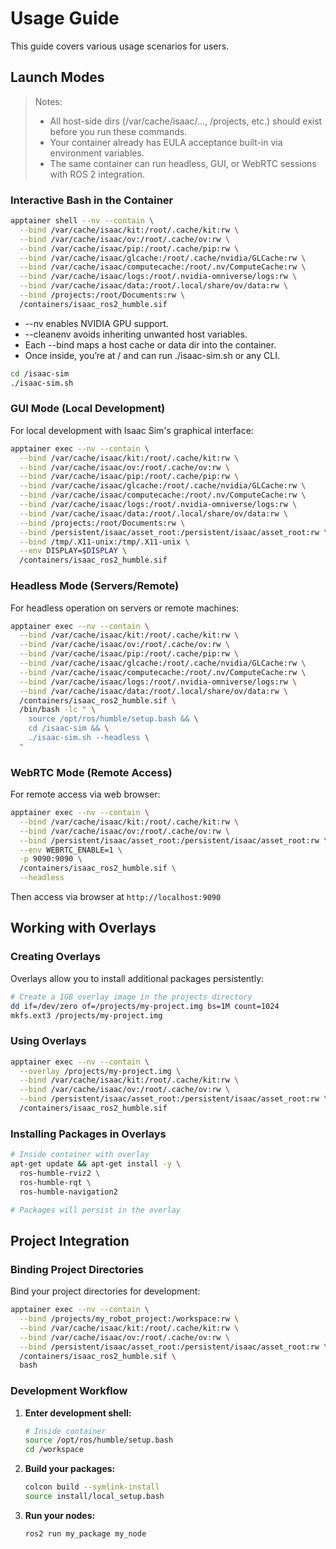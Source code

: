 # Usage Guide

This guide covers various usage scenarios for users.

## Launch Modes
> Notes:
> - All host-side dirs (/var/cache/isaac/..., /projects, etc.) should exist before you run these commands.
> - Your container already has EULA acceptance built-in via environment variables.
> - The same container can run headless, GUI, or WebRTC sessions with ROS 2 integration.
### Interactive Bash in the Container

```bash
apptainer shell --nv --contain \
  --bind /var/cache/isaac/kit:/root/.cache/kit:rw \
  --bind /var/cache/isaac/ov:/root/.cache/ov:rw \
  --bind /var/cache/isaac/pip:/root/.cache/pip:rw \
  --bind /var/cache/isaac/glcache:/root/.cache/nvidia/GLCache:rw \
  --bind /var/cache/isaac/computecache:/root/.nv/ComputeCache:rw \
  --bind /var/cache/isaac/logs:/root/.nvidia-omniverse/logs:rw \
  --bind /var/cache/isaac/data:/root/.local/share/ov/data:rw \
  --bind /projects:/root/Documents:rw \
  /containers/isaac_ros2_humble.sif
```
- --nv enables NVIDIA GPU support.
- --cleanenv avoids inheriting unwanted host variables.
- Each --bind maps a host cache or data dir into the container.
- Once inside, you’re at / and can run ./isaac-sim.sh or any CLI.

```bash
cd /isaac-sim
./isaac-sim.sh
```

### GUI Mode (Local Development)

For local development with Isaac Sim's graphical interface:

```bash
apptainer exec --nv --contain \
  --bind /var/cache/isaac/kit:/root/.cache/kit:rw \
  --bind /var/cache/isaac/ov:/root/.cache/ov:rw \
  --bind /var/cache/isaac/pip:/root/.cache/pip:rw \
  --bind /var/cache/isaac/glcache:/root/.cache/nvidia/GLCache:rw \
  --bind /var/cache/isaac/computecache:/root/.nv/ComputeCache:rw \
  --bind /var/cache/isaac/logs:/root/.nvidia-omniverse/logs:rw \
  --bind /var/cache/isaac/data:/root/.local/share/ov/data:rw \
  --bind /projects:/root/Documents:rw \
  --bind /persistent/isaac/asset_root:/persistent/isaac/asset_root:rw \
  --bind /tmp/.X11-unix:/tmp/.X11-unix \
  --env DISPLAY=$DISPLAY \
  /containers/isaac_ros2_humble.sif
```

### Headless Mode (Servers/Remote)

For headless operation on servers or remote machines:

```bash
apptainer exec --nv --contain \
  --bind /var/cache/isaac/kit:/root/.cache/kit:rw \
  --bind /var/cache/isaac/ov:/root/.cache/ov:rw \
  --bind /var/cache/isaac/pip:/root/.cache/pip:rw \
  --bind /var/cache/isaac/glcache:/root/.cache/nvidia/GLCache:rw \
  --bind /var/cache/isaac/computecache:/root/.nv/ComputeCache:rw \
  --bind /var/cache/isaac/logs:/root/.nvidia-omniverse/logs:rw \
  --bind /var/cache/isaac/data:/root/.local/share/ov/data:rw \
  /containers/isaac_ros2_humble.sif \
  /bin/bash -lc " \
    source /opt/ros/humble/setup.bash && \
    cd /isaac-sim && \
    ./isaac-sim.sh --headless \
  "
```

### WebRTC Mode (Remote Access)

For remote access via web browser:

```bash
apptainer exec --nv --contain \
  --bind /var/cache/isaac/kit:/root/.cache/kit:rw \
  --bind /var/cache/isaac/ov:/root/.cache/ov:rw \
  --bind /persistent/isaac/asset_root:/persistent/isaac/asset_root:rw \
  --env WEBRTC_ENABLE=1 \
  -p 9090:9090 \
  /containers/isaac_ros2_humble.sif \
  --headless
```

Then access via browser at `http://localhost:9090`

## Working with Overlays

### Creating Overlays

Overlays allow you to install additional packages persistently:

```bash
# Create a 1GB overlay image in the projects directory
dd if=/dev/zero of=/projects/my-project.img bs=1M count=1024
mkfs.ext3 /projects/my-project.img
```

### Using Overlays

```bash
apptainer exec --nv --contain \
  --overlay /projects/my-project.img \
  --bind /var/cache/isaac/kit:/root/.cache/kit:rw \
  --bind /var/cache/isaac/ov:/root/.cache/ov:rw \
  --bind /persistent/isaac/asset_root:/persistent/isaac/asset_root:rw \
  /containers/isaac_ros2_humble.sif
```

### Installing Packages in Overlays

```bash
# Inside container with overlay
apt-get update && apt-get install -y \
  ros-humble-rviz2 \
  ros-humble-rqt \
  ros-humble-navigation2

# Packages will persist in the overlay
```

## Project Integration

### Binding Project Directories

Bind your project directories for development:

```bash
apptainer exec --nv --contain \
  --bind /projects/my_robot_project:/workspace:rw \
  --bind /var/cache/isaac/kit:/root/.cache/kit:rw \
  --bind /var/cache/isaac/ov:/root/.cache/ov:rw \
  --bind /persistent/isaac/asset_root:/persistent/isaac/asset_root:rw \
  /containers/isaac_ros2_humble.sif \
  bash
```

### Development Workflow

1. **Enter development shell:**
   ```bash
   # Inside container
   source /opt/ros/humble/setup.bash
   cd /workspace
   ```

2. **Build your packages:**
   ```bash
   colcon build --symlink-install
   source install/local_setup.bash
   ```

3. **Run your nodes:**
   ```bash
   ros2 run my_package my_node
   ```

